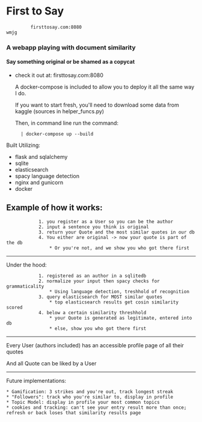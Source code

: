 # First to Say
             firsttosay.com:8080                                                   wmjg
### A webapp playing with document similarity
#### Say something original or be shamed as a copycat

* check it out at: firsttosay.com:8080

    A docker-compose is included to allow you to deploy it all the same way I do.

    If you want to start fresh, you'll need to download some data from kaggle (sources in helper_funcs.py)

    Then, in command line run the command:

        | docker-compose up --build

Built Utilizing: 

* flask and sqlalchemy
* sqlite
* elasticsearch 
* spacy language detection
* nginx and gunicorn
* docker

Example of how it works:
---------------------------
                1. you register as a User so you can be the author
                2. input a sentence you think is original
                3. return your Quote and the most similar quotes in our db
                4. You either are original -> now your quote is part of the db
                    * Or you're not, and we show you who got there first
--------------------------
Under the hood:

                1. registered as an author in a sqlitedb
                2. normalize your input then spacy checks for grammaticality
                    * Using language detection, treshhold of recognition
                3. query elasticsearch for MOST similar quotes
                    * top elasticsearch results get cosin similarity scored
                4. below a certain similarity threshhold
                    * your Quote is generated as legitimate, entered into db
                    * else, show you who got there first
--------------------------
Every User (authors included) has an accessible profile page of all their quotes

And all Quote can be liked by a User

--------------------------
Future implementations:

    * Gamification: 3 strikes and you're out, track longest streak
    * "Followers": track who you're similar to, display in profile
    * Topic Model: display in profile your most common topics
    * cookies and tracking: can't see your entry result more than once; refresh or back loses that similarity results page
